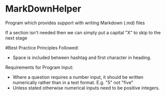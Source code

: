 # MarkDownHelper
Program which provides support with writing Markdown (.md) files 

If a section isn't needed then we can simply put a capital "X" to skip to the next stage 



#Best Practice Principles Followed:

- Space is included between hashtag and first character in heading.

Requirements for Program Input:

- Where a question requires a number input, it should be written numerically rather than in a text format. E.g. "5" not "five"
- Unless stated otherwise numerical inputs need to be positive integers. 